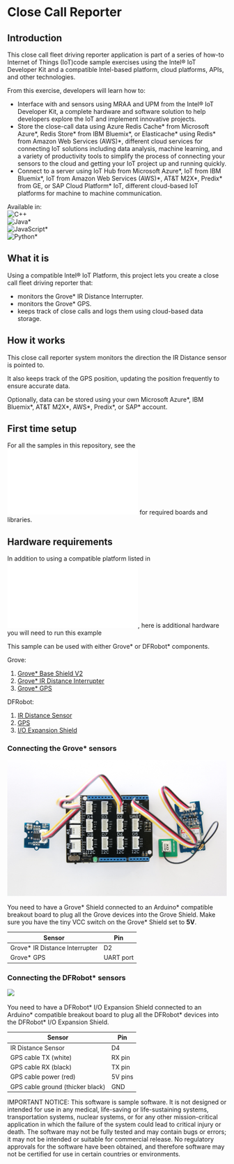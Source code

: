 # Close Call Reporter

## Introduction

This close call fleet driving reporter application is part of a series of how-to Internet of Things (IoT)code sample exercises using the Intel® IoT Developer Kit and a compatible Intel-based platform, cloud platforms, APIs, and other technologies.

From this exercise, developers will learn how to:<br>
- Interface with and sensors using MRAA and UPM from the Intel® IoT Developer Kit, a complete hardware and software solution to help developers explore the IoT and implement innovative projects.<br>
- Store the close-call data using Azure Redis Cache\* from Microsoft Azure\*, Redis Store\* from IBM Bluemix\*, or Elasticache\* using Redis\* from Amazon Web Services (AWS)\*, different cloud services for connecting IoT solutions including data analysis, machine learning, and a variety of productivity tools to simplify the process of connecting your sensors to the cloud and getting your IoT project up and running quickly.
- Connect to a server using IoT Hub from Microsoft Azure\*, IoT from IBM Bluemix\*, IoT from Amazon Web Services (AWS)\*, AT&T M2X\*, Predix\* from GE, or SAP Cloud Platform\* IoT, different cloud-based IoT platforms for machine to machine communication.

Available in:  
 ![C++](./cpp)  
 ![Java\*](./java)  
 ![JavaScript\*](./javascript)  
 ![Python\*](./python)  

## What it is

Using a compatible Intel® IoT Platform, this project lets you create a close call fleet driving reporter that:<br>
- monitors the Grove\* IR Distance Interrupter.<br>
- monitors the Grove\* GPS.<br>
- keeps track of close calls and logs them using cloud-based data storage.

## How it works

This close call reporter system monitors the direction the IR Distance sensor is pointed to.

It also keeps track of the GPS position, updating the position frequently to ensure accurate data.

Optionally, data can be stored using your own Microsoft Azure\*, IBM Bluemix\*, AT&T M2X\*, AWS\*, Predix\*, or SAP\* account.

## First time setup  
For all the samples in this repository, see the ![General Setup Instructions](./README.md#setup) for required boards and libraries.

## Hardware requirements
In addition to using a compatible platform listed in ![Hardware Compatibility](./README.md#hardware-compatibility), here is additional hardware you will need to run this example

This sample can be used with either Grove\* or DFRobot\* components.

Grove:

1. [Grove\* Base Shield V2](https://www.seeedstudio.com/Base-Shield-V2-p-1378.html)
2. [Grove\* IR Distance Interrupter](http://iotdk.intel.com/docs/master/upm/node/classes/rfr359f.html)
3. [Grove\* GPS](http://iotdk.intel.com/docs/master/upm/node/classes/ublox6.html)

DFRobot:

1. [IR Distance Sensor](http://www.dfrobot.com/index.php?route=product/product&product_id=572)
3. [GPS](http://iotdk.intel.com/docs/master/upm/node/classes/ublox6.html)
4. [I/O Expansion Shield](http://www.dfrobot.com/index.php?route=product/product&product_id=1009)

### Connecting the Grove\* sensors

![](./images/close-call-grove.JPG)

You need to have a Grove\* Shield connected to an Arduino\* compatible breakout board to plug all the Grove devices into the Grove Shield. Make sure you have the tiny VCC switch on the Grove\* Shield set to **5V**.

Sensor | Pin
--- | ---
Grove\* IR Distance Interrupter | D2
Grove\* GPS | UART port

### Connecting the DFRobot\* sensors

![](./images/close-call-dfrobot.JPG)

You need to have a DFRobot\* I/O Expansion Shield connected to an Arduino\* compatible breakout board to plug all the DFRobot\* devices into the DFRobot\* I/O Expansion Shield.

Sensor | Pin
--- | ---
IR Distance Sensor | D4
GPS cable TX (white) | RX pin
GPS cable RX (black) | TX pin
GPS cable power (red) | 5V pins
GPS cable ground (thicker black) | GND


IMPORTANT NOTICE: This software is sample software. It is not designed or intended for use in any medical, life-saving or life-sustaining systems, transportation systems, nuclear systems, or for any other mission-critical application in which the failure of the system could lead to critical injury or death. The software may not be fully tested and may contain bugs or errors; it may not be intended or suitable for commercial release. No regulatory approvals for the software have been obtained, and therefore software may not be certified for use in certain countries or environments.
